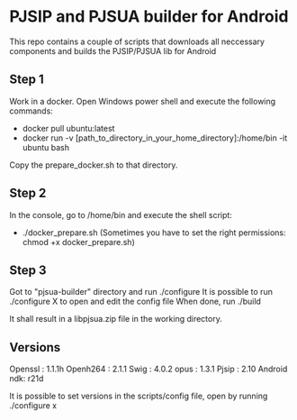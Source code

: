 # PJSIP and PJSUA builder for Android
This repo contains a couple of scripts that downloads all neccessary components and builds the PJSIP/PJSUA lib for Android

## Step 1
Work in a docker. Open Windows power shell and execute the following commands:
 - docker pull ubuntu:latest
 - docker run -v [path_to_directory_in_your_home_directory]:/home/bin  -it ubuntu bash

 Copy the prepare_docker.sh to that directory.

## Step 2
In the console, go to /home/bin and execute the shell script:
 - ./docker_prepare.sh
 (Sometimes you have to set the right permissions: chmod +x docker_prepare.sh)


## Step 3
Got to "pjsua-builder" directory and run ./configure
It is possible to run ./configure X to open and edit the config file
When done, run ./build

It shall result in a libpjsua.zip file in the working directory.


## Versions
Openssl    : 1.1.1h
Openh264   : 2.1.1
Swig       : 4.0.2
opus       : 1.3.1
Pjsip      : 2.10
Android ndk: r21d

It is possible to set versions in the scripts/config file, open by running ./configure x